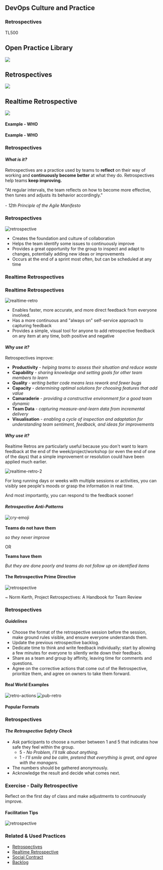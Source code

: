 <!-- .slide: data-background-image="images/RH_NewBrand_Background.png"  -->
## DevOps Culture and Practice <!-- {.element: class="course-title"} -->
### Retrospectives <!-- {.element: class="title-color"} -->
TL500 <!-- {.element: class="title-color"} -->



<!-- .slide: data-background-size="stretch" data-background-image="images/opl-logo.png", class="white-style" -->
<div class="r-stack">
<div class="fragment fade-out" data-fragment-index="0" >
  <h2>Open Practice Library</h2>
  <img src="images/opl-complete.png">
</div>
<div class="fragment current-visible" data-fragment-index="0" >
  <h2>Retrospectives</h2>
  <a target="_blank" href="https://openpracticelibrary.com/practice/retrospectives/">
  <img src="images/opl-delivery.png">
  </a>
</div>
<div class="fragment current-visible" data-fragment-index="1" >
  <h2>Realtime Retrospective</h2>
  <a target="_blank" href="https://openpracticelibrary.com/practice/realtime-retrospective/">
  <img src="images/opl-foundation.png">
  </a>
</div>
</div>



#### Example - WHO<!-- .element: class="title-bottom-left" -->
<!-- .slide: data-background-size="contain" data-background-image="images/retrospectives/example-who.png", class="white-style" -->



#### Example - WHO<!-- .element: class="title-bottom-left" -->
<!-- .slide: data-background-size="contain" data-background-image="images/retrospectives/example-who-2.png", class="white-style" -->



### Retrospectives



#### _What is it?_

Retrospectives are a practice used by teams to **reflect** on their way of working and **continuously become better** at what they do. Retrospectives help teams **keep improving.**

"At regular intervals, the team reflects on how to become more effective, then tunes and adjusts its behavior accordingly." <!--{.element: style="font-size: smaller; font-weight: 100;"} -->
</br></br>
_- 12th Principle of the Agile Manifesto_



### Retrospectives
![retrospective](images/retrospectives/retrospective.jpg) <!-- {.element: class="inline-image"} -->
</br>
* Creates the foundation and culture of collaboration
* Helps the team identify some issues to continuously improve
* Provides a great opportunity for the group to inspect and adapt to changes, potentially adding new ideas or improvements
* Occurs at the end of a sprint most often, but can be scheduled at any time



### Realtime Retrospectives



### Realtime Retrospectives
![realtime-retro](images/retrospectives/realtime-retro.jpg)<!-- {.element: class="inline-image"} -->
* Enables faster, more accurate, and more direct feedback from everyone involved.
* Has a more continuous and "always on" self-service approach to capturing feedback
* Provides a simple, visual tool for anyone to add retrospective feedback on any item at any time, both positive and negative




#### _Why use it?_
Retrospectives improve:
- **Productivity** - _helping teams to assess their situation and reduce waste_
- **Capability** - _sharing knowledge and setting goals for other team members to learn_
- **Quality** - _writing better code means less rework and fewer bugs_
- **Capacity** - _determining optimal solutions for choosing features that add value_
- **Camaraderie** - _providing a constructive environment for a good team dynamic_
- **Team Data** - _capturing measure-and-learn data from incremental delivery_
- **Visualisation** - _enabling a cycle of inspection and adaptation for understanding team sentiment, feedback, and ideas for improvements_



#### _Why use it?_
Realtime Retros are particularly useful because you don't want to learn feedback at the end of the week/project/workshop (or even the end of one of the days) that a simple improvement or resolution could have been applied much earlier.<!--{.element: style="font-size: smaller; font-weight: 100;"} -->

![realtime-retro-2](images/retrospectives/realtime-retro-2.jpg)<!-- {.element: class="" style="border:none; box-shadow:none; max-width:40%;" } -->

For long running days or weeks with multiple sessions or activities, you can visibly see people's moods or grasp the information in real time.<!--{.element: style="font-size: smaller; font-weight: 100;"} -->

And most importantly, you can respond to the feedback sooner!



#### _Retrospective Anti-Patterns_
![cry-emoji](images/retrospectives/cry-emoji.png) <!-- {.element: class="inline-image"} -->
</br></br>
**Teams do not have them**

_so they never improve_

OR  

**Teams have them**

_But they are done poorly and teams do not follow up on identified items_



#### The Retrospective Prime Directive

![retrospective](images/retrospectives/retro-primedirective.png) <!-- {.element: class="image-no-shadow image-full-width"} -->

~ Norm Kerth, Project Retrospectives: A Handbook for Team Review 



### Retrospectives
#### _Guidelines_
* Choose the format of the retrospective session before the session, make ground rules visible, and ensure everyone understands them.
* Update the previous retrospective backlog.
* Dedicate time to think and write feedback individually; start by allowing a few minutes for everyone to silently write down their feedback.
* Share as a team and group by affinity, leaving time for comments and questions.
* Agree on the corrective actions that come out of the Retrospective, prioritize them, and agree on owners to take them forward.




#### Real World Examples

![retro-actions](images/retrospectives/retro-actions.png)<!-- {.element: class="" style="border:none; box-shadow:none; height:300px; float:right;"} -->
![pub-retro](images/retrospectives/build-chart.png)<!-- {.element: class="" style="border:none; box-shadow:none; height:300px; float:left;"} -->



#### Popular Formats <!-- .element: class="text-center" -->
<!-- .slide: data-background-size="contain" data-background-image="images/retrospectives/popular-formats.png", class="white-style" -->




### Retrospectives
#### _The Retrospective Safety Check_

- Ask participants to choose a number between 1 and 5 that indicates how safe they feel within the group.
  - 5 - *No Problem, I’ll talk about anything.*
  - 1 - *I’ll smile and be calm, pretend that everything is great, and agree with the managers.*
- The numbers should be gathered anonymously.
- Acknowledge the result and decide what comes next.




### Exercise - Daily Retrospective
Reflect on the first day of class and make adjustments to continuously improve.



#### Facilitation Tips
![retrospective](images/retrospectives/retro-tips.png) <!-- {.element: class="image-no-shadow image-full-width"} -->
<!-- * End with an high note
* Focus discussions on what you are able to change
* Create an environment of psychological safety, only the team is part of the retro
* Don't record the session in a virtual environment
* Play some music in the background
* Mix up the format
* Experiment with the location  like pub-retro, urban golf, meeting at a nice café and having a retro-breakfast
* Rotate the facilitator around the team -->




<!-- .slide: data-background-image="images/book-background.jpeg", class="black-style"  data-background-opacity="0.3" -->
### Related & Used Practices
* [Retrospectives](https://openpracticelibrary.com/practice/retrospectives/)
* [Realtime Retrospective](https://openpracticelibrary.com/practice/realtime-retrospective/)
* [Social Contract](https://openpracticelibrary.com/practice/social-contract)
* [Backlog](https://openpracticelibrary.com/practice/)
